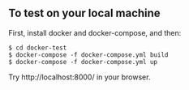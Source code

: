 ## To test on your local machine ##

First, install docker and docker-compose, and then:

```
$ cd docker-test
$ docker-compose -f docker-compose.yml build
$ docker-compose -f docker-compose.yml up
```

Try http://localhost:8000/ in your browser.

